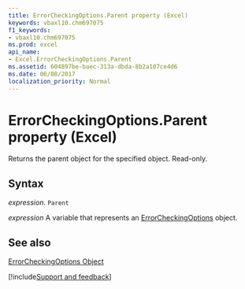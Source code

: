 ```yaml
---
title: ErrorCheckingOptions.Parent property (Excel)
keywords: vbaxl10.chm697075
f1_keywords:
- vbaxl10.chm697075
ms.prod: excel
api_name:
- Excel.ErrorCheckingOptions.Parent
ms.assetid: 604897be-baec-313a-dbda-8b2a107ce4d6
ms.date: 06/08/2017
localization_priority: Normal
---
```



# ErrorCheckingOptions.Parent property (Excel)

Returns the parent object for the specified object. Read-only.


## Syntax

_expression_. `Parent`

_expression_ A variable that represents an [ErrorCheckingOptions](Excel.ErrorCheckingOptions.md) object.


## See also


[ErrorCheckingOptions Object](Excel.ErrorCheckingOptions.md)

[!include[Support and feedback](~/includes/feedback-boilerplate.md)]